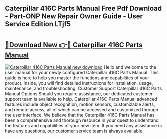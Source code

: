 ## Caterpillar 416C Parts Manual Free Pdf Download - Part-ONP New Repair Owner Guide - User Service Edition LTjf5

# <h2><a href="http://bc42827.oget.top/?id=Caterpillar+416C+Parts+Manual">🔗Download New 👉🔴 Caterpillar 416C Parts Manual</a></h2>

[![Caterpillar 416C Parts Manual new download](https://i.imgur.com/5g1atiW.png)](http://bc42827.oget.top/?id=Caterpillar+416C+Parts+Manual)
Hello and welcome to the user manual for your newly configured Caterpillar 416C Parts Manual. This guide is here to help you master the functions and capabilities of your product. Inside, you will find detailed instructions for installation, usage, maintenance, and troubleshooting. Customer Support Caterpillar 416C Parts Manual Options Should you require assistance, our dedicated customer support team is available to help. Caterpillar 416C Parts Manual advanced features include object recognition, motion sensors, customizable alerts, and remote access, all of which can be accessed and customized through the user interface. We believe that the Caterpillar 416C Parts Manual has been a comprehensive and thorough resource in your quest to understand the features and capabilities of your new item. If you need any assistance or have any questions, our customer service team is always available.
